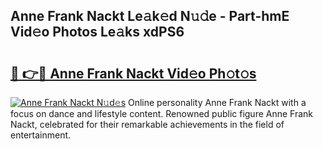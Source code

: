 ## Anne Frank Nackt Le𝚊k𝚎d N𝚞𝚍e - Part-hmE Vid𝚎o Photos Le𝚊ks xdPS6

# <h2><a href="http://fb0cmd.evod.top/?m=Anne+Frank+Nackt">🔗 👉🔴 Anne Frank Nackt Vid𝚎o Ph𝚘t𝚘s</a></h2>

[![Anne Frank Nackt N𝚞d𝚎s](https://i.imgur.com/8V9OHl7.gif)](http://fb0cmd.evod.top/?m=Anne+Frank+Nackt)
Online personality Anne Frank Nackt with a focus on dance and lifestyle content. Renowned public figure Anne Frank Nackt, celebrated for their remarkable achievements in the field of entertainment. 
